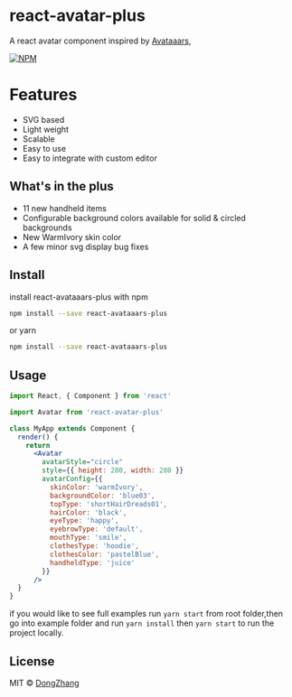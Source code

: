 # react-avatar-plus

A react avatar component inspired by [Avataaars](https://github.com/fangpenlin/avataaars), 

[![NPM](https://img.shields.io/npm/v/react-avatar-plus.svg)](https://www.npmjs.com/package/react-avatar-plus) 

# Features
- SVG based
- Light weight
- Scalable
- Easy to use
- Easy to integrate with custom editor

## What's in the plus
- 11 new handheld items
- Configurable background colors available for solid & circled backgrounds
- New WarmIvory skin color 
- A few minor svg display bug fixes

## Install

install react-avataaars-plus with npm
```bash
npm install --save react-avataaars-plus
```
or  yarn
```bash
npm install --save react-avataaars-plus
```

## Usage

```jsx
import React, { Component } from 'react'

import Avatar from 'react-avatar-plus'

class MyApp extends Component {
  render() {
    return 
      <Avatar
        avatarStyle="circle"
        style={{ height: 280, width: 280 }}
        avatarConfig={{
          skinColor: 'warmIvory',
          backgroundColor: 'blue03',
          topType: 'shortHairDreads01',
          hairColor: 'black',
          eyeType: 'happy',
          eyebrowType: 'default',
          mouthType: 'smile',
          clothesType: 'hoodie',
          clothesColor: 'pastelBlue',
          handheldType: 'juice'
        }}
      />
  }
}
```

if you would like to see full examples run `yarn start` from root folder,then go into example folder and run `yarn install` then `yarn start` to run the project locally.

## License

MIT © [DongZhang](https://github.com/DongZhang)
